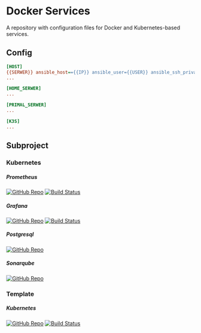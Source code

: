 # Docker Services
A repository with configuration files for Docker and Kubernetes-based services.

## Config

```ini
[HOST]
{{SERWER}} ansible_host=={{IP}} ansible_user={{USER}} ansible_ssh_private_key_file=~/.ssh/id_home_lab
...

[HOME_SERWER]
...

[PRIMAL_SERWER]
...

[K3S]
...

```

## Subproject
### Kubernetes
##### Prometheus
[![GitHub Repo](https://img.shields.io/badge/GitHub-Repo-blue?logo=github&style=plastic)](https://github.com/KNOSERO/prometheus_service)
[![Build Status](https://jenkins.ravcube.com/buildStatus/icon?job=PR%20Public/PR%20Prometheus%20Service&style=plastic)](https://jenkins.ravcube.com/job/PR%20Public/job/PR%20Prometheus%20Service/lastBuild/pipeline-overview/)

##### Grafana
[![GitHub Repo](https://img.shields.io/badge/GitHub-Repo-blue?logo=github&style=plastic)](https://github.com/KNOSERO/grafana_service)
[![Build Status](https://jenkins.ravcube.com/buildStatus/icon?job=PR%20Public/PR%20Grafana%20Service&style=plastic)](https://jenkins.ravcube.com/job/PR%20Public/job/PR%20Grafana%20Service/lastBuild/pipeline-overview/)

##### Postgresql
[![GitHub Repo](https://img.shields.io/badge/GitHub-Repo-blue?logo=github&style=plastic)](https://github.com/KNOSERO/service_postgreSQL)

##### Sonarqube
[![GitHub Repo](https://img.shields.io/badge/GitHub-Repo-blue?logo=github&style=plastic)](https://github.com/KNOSERO/sonarqube_service)

### Template
##### Kubernetes
[![GitHub Repo](https://img.shields.io/badge/GitHub-Repo-blue?logo=github&style=plastic)](https://github.com/KNOSERO/template_service_k3s)
[![Build Status](https://jenkins.ravcube.com/buildStatus/icon?job=PR%20Public/PR%20Template%20Service%20K3s&style=plastic)](https://jenkins.ravcube.com/job/PR%20Public/job/PR%20Template%20Service%20K3s/lastBuild/pipeline-overview/)
